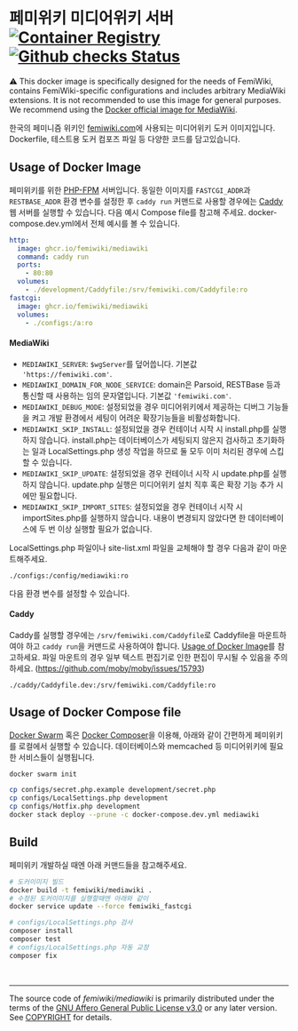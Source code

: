 # 페미위키 미디어위키 서버 [![Container Registry]][container registry link] [![Github checks Status]][github checks link]

:warning: This docker image is specifically designed for the needs of FemiWiki, contains FemiWiki-specific configurations and includes arbitrary MediaWiki extensions. It is not recommended to use this image for general purposes. We recommend using the [Docker official image for MediaWiki](https://hub.docker.com/_/mediawiki/).

한국의 페미니즘 위키인 [femiwiki.com]에 사용되는 미디어위키 도커 이미지입니다. Dockerfile, 테스트용 도커 컴포즈 파일 등 다양한 코드를 담고있습니다.

## Usage of Docker Image

페미위키를 위한 [PHP-FPM] 서버입니다. 동일한 이미지를 `FASTCGI_ADDR`과 `RESTBASE_ADDR` 환경 변수를 설정한 후 `caddy run` 커맨드로 사용할 경우에는 [Caddy] 웹 서버를 실행할 수 있습니다. 다음 예시 Compose file를 참고해 주세요. docker-compose.dev.yml에서 전체 예시를 볼 수 있습니다.

```yml
http:
  image: ghcr.io/femiwiki/mediawiki
  command: caddy run
  ports:
    - 80:80
  volumes:
    - ./development/Caddyfile:/srv/femiwiki.com/Caddyfile:ro
fastcgi:
  image: ghcr.io/femiwiki/mediawiki
  volumes:
    - ./configs:/a:ro
```

#### MediaWiki

- `MEDIAWIKI_SERVER`: `$wgServer`를 덮어씁니다. 기본값 `'https://femiwiki.com'`.
- `MEDIAWIKI_DOMAIN_FOR_NODE_SERVICE`: domain은 Parsoid, RESTBase 등과 통신할 때 사용하는 임의 문자열입니다. 기본값 `'femiwiki.com'`.
- `MEDIAWIKI_DEBUG_MODE`: 설정되었을 경우 미디어위키에서 제공하는 디버그 기능들을 켜고 개발 환경에서 세팅이 어려운 확장기능들을 비활성화합니다.
- `MEDIAWIKI_SKIP_INSTALL`: 설정되었을 경우 컨테이너 시작 시 install.php를 실행하지 않습니다. install.php는 데이터베이스가 세팅되지 않은지 검사하고 초기화하는 일과 LocalSettings.php 생성 작업을 하므로 둘 모두 이미 처리된 경우에 스킵할 수 있습니다.
- `MEDIAWIKI_SKIP_UPDATE`: 설정되었을 경우 컨테이너 시작 시 update.php를 실행하지 않습니다. update.php 실행은 미디어위키 설치 직후 혹은 확장 기능 추가 시에만 필요합니다.
- `MEDIAWIKI_SKIP_IMPORT_SITES`: 설정되었을 경우 컨테이너 시작 시 importSites.php를 실행하지 않습니다. 내용이 변경되지 않았다면 한 데이터베이스에 두 번 이상 실행할 필요가 없습니다.

LocalSettings.php 파일이나 site-list.xml 파일을 교체해야 할 경우 다음과 같이 마운트해주세요.

```
./configs:/config/mediawiki:ro
```

다음 환경 변수를 설정할 수 있습니다.

#### Caddy

Caddy를 실행할 경우에는 `/srv/femiwiki.com/Caddyfile`로 Caddyfile을 마운트하여야 하고 `caddy run`을 커맨드로 사용하여야 합니다. [Usage of Docker Image](#usage-of-docker-image)를 참고하세요. 파일 마운트의 경우 일부 텍스트 편집기로 인한 편집이 무시될 수 있음을 주의하세요. (https://github.com/moby/moby/issues/15793)

```
./caddy/Caddyfile.dev:/srv/femiwiki.com/Caddyfile:ro
```

## Usage of Docker Compose file

[Docker Swarm] 혹은 [Docker Composer]을 이용해, 아래와 같이 간편하게 페미위키를 로컬에서 실행할 수
있습니다. 데이터베이스와 memcached 등 미디어위키에 필요한 서비스들이 실행됩니다.

```bash
docker swarm init

cp configs/secret.php.example development/secret.php
cp configs/LocalSettings.php development
cp configs/Hotfix.php development
docker stack deploy --prune -c docker-compose.dev.yml mediawiki
```

## Build

페미위키 개발하실 때엔 아래 커맨드들을 참고해주세요.

```bash
# 도커이미지 빌드
docker build -t femiwiki/mediawiki .
# 수정된 도커이미지를 실행할때엔 아래와 같이
docker service update --force femiwiki_fastcgi

# configs/LocalSettings.php 검사
composer install
composer test
# configs/LocalSettings.php 자동 교정
composer fix
```

&nbsp;

---

The source code of _femiwiki/mediawiki_ is primarily distributed under the terms
of the [GNU Affero General Public License v3.0] or any later version. See
[COPYRIGHT] for details.

[container registry]: https://badgen.net/badge/icon/docker?icon=docker&label
[container registry link]: https://github.com/orgs/femiwiki/packages/container/mediawiki
[github checks status]: https://badgen.net/github/checks/femiwiki/docker-mediawiki
[github checks link]: https://github.com/femiwiki/docker-mediawiki
[femiwiki.com]: https://femiwiki.com
[docker swarm]: https://docs.docker.com/engine/swarm/
[docker composer]: https://docs.docker.com/compose/
[femiwiki/ami]: https://github.com/femiwiki/ami
[secret.php]: configs/secret.php.example
[how to deploy weekly femiwiki to production]: https://github.com/femiwiki/femiwiki/blob/main/how-to-deploy-weekly-femi-wiki-to-production.md
[php-fpm]: https://php-fpm.org/
[caddy]: https://caddyserver.com/
[gnu affero general public license v3.0]: LICENSE
[copyright]: COPYRIGHT
